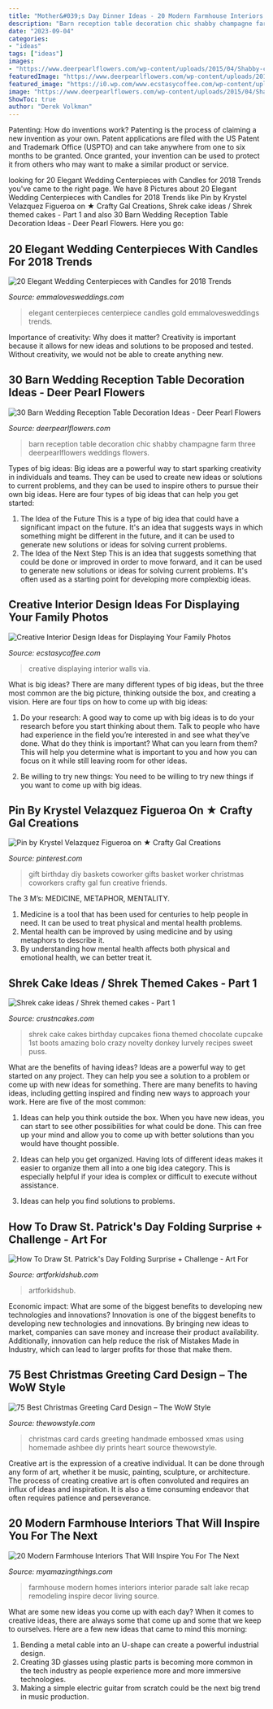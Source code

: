 ```yaml
---
title: "Mother&#039;s Day Dinner Ideas - 20 Modern Farmhouse Interiors That Will Inspire You For The Next"
description: "Barn reception table decoration chic shabby champagne farm three deerpearlflowers weddings flowers"
date: "2023-09-04"
categories:
- "ideas"
tags: ["ideas"]
images:
- "https://www.deerpearlflowers.com/wp-content/uploads/2015/04/Shabby-chic-barn-reception.jpg"
featuredImage: "https://www.deerpearlflowers.com/wp-content/uploads/2015/04/Shabby-chic-barn-reception.jpg"
featured_image: "https://i0.wp.com/www.ecstasycoffee.com/wp-content/uploads/2014/12/2110.jpg"
image: "https://www.deerpearlflowers.com/wp-content/uploads/2015/04/Shabby-chic-barn-reception.jpg"
ShowToc: true
author: "Derek Volkman"
---
```



Patenting: How do inventions work?
Patenting is the process of claiming a new invention as your own. Patent applications are filed with the US Patent and Trademark Office (USPTO) and can take anywhere from one to six months to be granted. Once granted, your invention can be used to protect it from others who may want to make a similar product or service.

	

		
looking for 20 Elegant Wedding Centerpieces with Candles for 2018 Trends you've came to the right page. We have 8 Pictures about 20 Elegant Wedding Centerpieces with Candles for 2018 Trends like Pin by Krystel Velazquez Figueroa on ★ Crafty Gal Creations, Shrek cake ideas / Shrek themed cakes - Part 1 and also 30 Barn Wedding Reception Table Decoration Ideas - Deer Pearl Flowers. Here you go:
		
    
## 20 Elegant Wedding Centerpieces With Candles For 2018 Trends

<img loading=lazy src="http://emmalovesweddings.com/wp-content/uploads/2018/02/gold-and-green-elegant-wedding-centerpiece-ideas.jpg" onerror="this.onerror=null;this.src='https://tse2.mm.bing.net/th?id=OIP.GcZWhfwiOv9SArt9h0nHrAHaLH&amp;pid=15.1';" alt="20 Elegant Wedding Centerpieces with Candles for 2018 Trends">

_Source: emmalovesweddings.com_

>elegant centerpieces centerpiece candles gold emmalovesweddings trends. 

	

Importance of creativity: Why does it matter?
Creativity is important because it allows for new ideas and solutions to be proposed and tested. Without creativity, we would not be able to create anything new.

    
## 30 Barn Wedding Reception Table Decoration Ideas - Deer Pearl Flowers

<img loading=lazy src="https://www.deerpearlflowers.com/wp-content/uploads/2015/04/Shabby-chic-barn-reception.jpg" onerror="this.onerror=null;this.src='https://tse1.mm.bing.net/th?id=OIP.QR7FeUOwGldpHLyQ1RvbIQHaLG&amp;pid=15.1';" alt="30 Barn Wedding Reception Table Decoration Ideas - Deer Pearl Flowers">

_Source: deerpearlflowers.com_

>barn reception table decoration chic shabby champagne farm three deerpearlflowers weddings flowers. 

	

Types of big ideas:
Big ideas are a powerful way to start sparking creativity in individuals and teams. They can be used to create new ideas or solutions to current problems, and they can be used to inspire others to pursue their own big ideas. Here are four types of big ideas that can help you get started:
1. The Idea of the Future
This is a type of big idea that could have a significant impact on the future. It's an idea that suggests ways in which something might be different in the future, and it can be used to generate new solutions or ideas for solving current problems.
2. The Idea of the Next Step
This is an idea that suggests something that could be done or improved in order to move forward, and it can be used to generate new solutions or ideas for solving current problems. It's often used as a starting point for developing more complexbig ideas.

    
## Creative Interior Design Ideas For Displaying Your Family Photos

<img loading=lazy src="https://i0.wp.com/www.ecstasycoffee.com/wp-content/uploads/2014/12/2110.jpg" onerror="this.onerror=null;this.src='https://tse1.mm.bing.net/th?id=OIP.KkLRof2fKUW6QE4q9wBSIgHaLH&amp;pid=15.1';" alt="Creative Interior Design Ideas for Displaying Your Family Photos">

_Source: ecstasycoffee.com_

>creative displaying interior walls via. 

	

What is big ideas?
There are many different types of big ideas, but the three most common are the big picture, thinking outside the box, and creating a vision. Here are four tips on how to come up with big ideas:
1. Do your research: A good way to come up with big ideas is to do your research before you start thinking about them. Talk to people who have had experience in the field you’re interested in and see what they’ve done. What do they think is important? What can you learn from them? This will help you determine what is important to you and how you can focus on it while still leaving room for other ideas.

2. Be willing to try new things: You need to be willing to try new things if you want to come up with big ideas.

    
## Pin By Krystel Velazquez Figueroa On ★ Crafty Gal Creations

<img loading=lazy src="https://i.pinimg.com/736x/d5/76/9c/d5769c741f1c8a39c3171eb7ed4321a6--diy-birthday-gift-birthday-gift-baskets.jpg" onerror="this.onerror=null;this.src='https://tse3.mm.bing.net/th?id=OIP.nShNIVtWo4TI3ONwhoaHGgHaJ4&amp;pid=15.1';" alt="Pin by Krystel Velazquez Figueroa on ★ Crafty Gal Creations">

_Source: pinterest.com_

>gift birthday diy baskets coworker gifts basket worker christmas coworkers crafty gal fun creative friends. 

	

The 3 M’s: MEDICINE, METAPHOR, MENTALITY.
1. Medicine is a tool that has been used for centuries to help people in need. It can be used to treat physical and mental health problems.
2. Mental health can be improved by using medicine and by using metaphors to describe it.
3. By understanding how mental health affects both physical and emotional health, we can better treat it.

    
## Shrek Cake Ideas / Shrek Themed Cakes - Part 1

<img loading=lazy src="http://www.crustncakes.com/blog/wp-content/uploads/2015/07/0f1932d1fd4a4f8bf4f8c89e87ea5609.jpg" onerror="this.onerror=null;this.src='https://tse2.mm.bing.net/th?id=OIP.oyfq3W80ePAzYLY-WXgBfwAAAA&amp;pid=15.1';" alt="Shrek cake ideas / Shrek themed cakes - Part 1">

_Source: crustncakes.com_

>shrek cake cakes birthday cupcakes fiona themed chocolate cupcake 1st boots amazing bolo crazy novelty donkey lurvely recipes sweet puss. 

	

What are the benefits of having ideas?
Ideas are a powerful way to get started on any project. They can help you see a solution to a problem or come up with new ideas for something. There are many benefits to having ideas, including getting inspired and finding new ways to approach your work. Here are five of the most common: 
1. Ideas can help you think outside the box. When you have new ideas, you can start to see other possibilities for what could be done. This can free up your mind and allow you to come up with better solutions than you would have thought possible. 

2. Ideas can help you get organized. Having lots of different ideas makes it easier to organize them all into a one big idea category. This is especially helpful if your idea is complex or difficult to execute without assistance. 

3. Ideas can help you find solutions to problems.

    
## How To Draw St. Patrick&#039;s Day Folding Surprise + Challenge - Art For

<img loading=lazy src="https://www.artforkidshub.com/wp-content/uploads/2019/02/how-to-draw-st-patricks-day-folding-surprise-feature.jpg" onerror="this.onerror=null;this.src='https://tse2.mm.bing.net/th?id=OIP.gJi0Y-RhQbNIhZem9lCWtgHaEJ&amp;pid=15.1';" alt="How To Draw St. Patrick&#039;s Day Folding Surprise + Challenge - Art For">

_Source: artforkidshub.com_

>artforkidshub. 

	

Economic impact: What are some of the biggest benefits to developing new technologies and innovations?
Innovation is one of the biggest benefits to developing new technologies and innovations. By bringing new ideas to market, companies can save money and increase their product availability. Additionally, innovation can help reduce the risk of Mistakes Made in Industry, which can lead to larger profits for those that make them.

    
## 75 Best Christmas Greeting Card Design – The WoW Style

<img loading=lazy src="http://thewowstyle.com/wp-content/uploads/2014/11/446.jpg" onerror="this.onerror=null;this.src='https://tse3.mm.bing.net/th?id=OIP.wotJQ6Jfe22Soxv7d_05VwHaPZ&amp;pid=15.1';" alt="75 Best Christmas Greeting Card Design – The WoW Style">

_Source: thewowstyle.com_

>christmas card cards greeting handmade embossed xmas using homemade ashbee diy prints heart source thewowstyle. 

	

Creative art is the expression of a creative individual. It can be done through any form of art, whether it be music, painting, sculpture, or architecture. The process of creating creative art is often convoluted and requires an influx of ideas and inspiration. It is also a time consuming endeavor that often requires patience and perseverance.

    
## 20 Modern Farmhouse Interiors That Will Inspire You For The Next

<img loading=lazy src="https://myamazingthings.com/wp-content/uploads/2018/01/modern-farmhouse-decor-10-.jpg" onerror="this.onerror=null;this.src='https://tse1.mm.bing.net/th?id=OIP.2gs-Of-U5aKgivj8ULwsrgHaLH&amp;pid=15.1';" alt="20 Modern Farmhouse Interiors That Will Inspire You For The Next">

_Source: myamazingthings.com_

>farmhouse modern homes interiors interior parade salt lake recap remodeling inspire decor living source. 

	

What are some new ideas you come up with each day?
When it comes to creative ideas, there are always some that come up and some that we keep to ourselves. Here are a few new ideas that came to mind this morning: 
1. Bending a metal cable into an U-shape can create a powerful industrial design.
2. Creating 3D glasses using plastic parts is becoming more common in the tech industry as people experience more and more immersive technologies.
3. Making a simple electric guitar from scratch could be the next big trend in music production.


